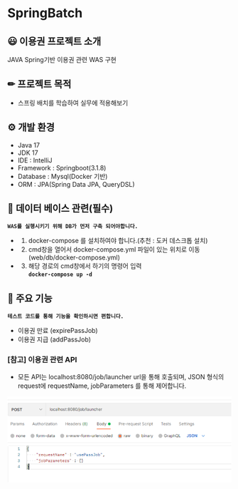# SpringBatch

## 😃 이용권 프로젝트 소개
JAVA Spring기반 이용권 관련 WAS 구현

## ✏ 프로젝트 목적
- 스프링 배치를 학습하여 실무에 적용해보기

## ⚙️ 개발 환경
- Java 17
- JDK 17
- IDE : IntelliJ
- Framework : Springboot(3.1.8)
- Database : Mysql(Docker 기반)
- ORM : JPA(Spring Data JPA, QueryDSL)

## 💾 데이터 베이스 관련(필수)
**`WAS를 실행시키기 위해 DB가 먼저 구축 되어야합니다.` <br>**
- 1. docker-compose 를 설치하여야 합니다.(추천 : 도커 데스크톱 설치)
- 2. cmd창을 열어서 docker-compose.yml 파일이 있는 위치로 이동 (web/db/docker-compose.yml)
- 3. 해당 경로의 cmd창에서 하기의 명령어 입력 <br>
**`docker-compose up -d` <br>**

## 📌 주요 기능
**`테스트 코드를 통해 기능을 확인하시면 편합니다.` <br>**
- 이용권 만료 (expirePassJob) 
- 이용권 지급 (addPassJob)
	
### [참고] 이용권 관련 API
- 모든 API는 localhost:8080/job/launcher url을 통해 호출되며, JSON 형식의 request에 requestName, jobParameters 를 통해 제어합니다.  <br>

![request](./image/request.PNG)

<br><br>

	
